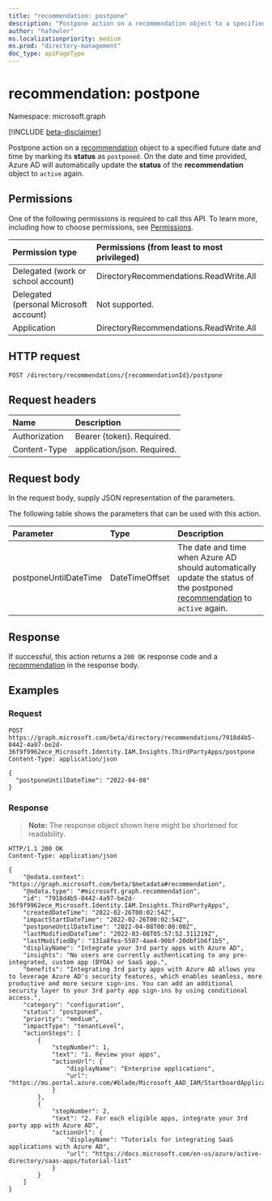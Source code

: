 ```yaml
---
title: "recommendation: postpone"
description: "Postpone action on a recommendation object to a specified future date and time."
author: "hafowler"
ms.localizationpriority: medium
ms.prod: "directory-management"
doc_type: apiPageType
---
```


# recommendation: postpone
Namespace: microsoft.graph

[!INCLUDE [beta-disclaimer](../../includes/beta-disclaimer.md)]

Postpone action on a [recommendation](../resources/recommendation.md) object to a specified future date and time by marking its **status** as `postponed`. On the date and time provided, Azure AD will automatically update the **status** of the **recommendation** object to `active` again.

## Permissions
One of the following permissions is required to call this API. To learn more, including how to choose permissions, see [Permissions](/graph/permissions-reference).

|Permission type|Permissions (from least to most privileged)|
|:---|:---|
|Delegated (work or school account)|DirectoryRecommendations.ReadWrite.All|
|Delegated (personal Microsoft account)|Not supported.|
|Application|DirectoryRecommendations.ReadWrite.All|

## HTTP request

<!-- {
  "blockType": "ignored"
}
-->
``` http
POST /directory/recommendations/{recommendationId}/postpone
```

## Request headers
|Name|Description|
|:---|:---|
|Authorization|Bearer {token}. Required.|
|Content-Type|application/json. Required.|

## Request body
In the request body, supply JSON representation of the parameters.

The following table shows the parameters that can be used with this action.

|Parameter|Type|Description|
|:---|:---|:---|
|postponeUntilDateTime|DateTimeOffset|The date and time when Azure AD should automatically update the status of the postponed [recommendation](../resources/recommendation.md) to `active` again.|



## Response

If successful, this action returns a `200 OK` response code and a [recommendation](../resources/recommendation.md) in the response body.

## Examples

### Request
<!-- {
  "blockType": "request",
  "name": "recommendationthis.postpone"
}
-->
``` http
POST https://graph.microsoft.com/beta/directory/recommendations/7918d4b5-0442-4a97-be2d-36f9f9962ece_Microsoft.Identity.IAM.Insights.ThirdPartyApps/postpone
Content-Type: application/json

{
  "postponeUntilDateTime": "2022-04-08"
}
```


### Response
>**Note:** The response object shown here might be shortened for readability.
<!-- {
  "blockType": "response",
  "truncated": true,
  "@odata.type": "microsoft.graph.recommendation"
}
-->
``` http
HTTP/1.1 200 OK
Content-Type: application/json

{
    "@odata.context": "https://graph.microsoft.com/beta/$metadata#recommendation",
    "@odata.type": "#microsoft.graph.recommendation",
    "id": "7918d4b5-0442-4a97-be2d-36f9f9962ece_Microsoft.Identity.IAM.Insights.ThirdPartyApps",
    "createdDateTime": "2022-02-26T00:02:54Z",
    "impactStartDateTime": "2022-02-26T00:02:54Z",
    "postponeUntilDateTime": "2022-04-08T00:00:00Z",
    "lastModifiedDateTime": "2022-03-08T05:57:52.311219Z",
    "lastModifiedBy": "131a8fea-5507-4ae4-90bf-20dbf1b6f1b5",
    "displayName": "Integrate your 3rd party apps with Azure AD",
    "insights": "No users are currently authenticating to any pre-integrated, custom app (BYOA) or SaaS app.",
    "benefits": "Integrating 3rd party apps with Azure AD allows you to leverage Azure AD's security features, which enables seamless, more productive and more secure sign-ins. You can add an additional security layer to your 3rd party app sign-ins by using conditional access.",
    "category": "configuration",
    "status": "postponed",
    "priority": "medium",
    "impactType": "tenantLevel",
    "actionSteps": [
        {
            "stepNumber": 1,
            "text": "1. Review your apps",
            "actionUrl": {
                "displayName": "Enterprise applications",
                "url": "https://ms.portal.azure.com/#blade/Microsoft_AAD_IAM/StartboardApplicationsMenuBlade/AllApps/menuId/"
            }
        },
        {
            "stepNumber": 2,
            "text": "2. For each eligible apps, integrate your 3rd party app with Azure AD",
            "actionUrl": {
                "displayName": "Tutorials for integrating SaaS applications with Azure AD",
                "url": "https://docs.microsoft.com/en-us/azure/active-directory/saas-apps/tutorial-list"
            }
        }
    ]
}
```


